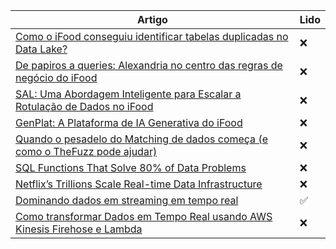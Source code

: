 | Artigo                                                                                                                                                                              | Lido                 |
|-------------------------------------------------------------------------------------------------------------------------------------------------------------------------------------|----------------------|
| [Como o iFood conseguiu identificar tabelas duplicadas no Data Lake?](https://medium.com/ifood-tech/como-o-ifood-conseguiu-identificar-tabelas-duplicadas-no-data-lake-a5151d43f338)| ❌                   |
| [De papiros a queries: Alexandria no centro das regras de negócio do iFood](https://medium.com/ifood-tech/de-papiros-a-queries-alexandria-no-centro-das-regras-de-neg%C3%B3cio-do-ifood-3e580b0b6e7f)|❌|
| [SAL: Uma Abordagem Inteligente para Escalar a Rotulação de Dados no iFood](https://medium.com/ifood-tech/sal-uma-abordagem-inteligente-para-escalar-a-rotula%C3%A7%C3%A3o-de-dados-no-ifood-8e52f1e4a9a1)|❌|
| [GenPlat: A Plataforma de IA Generativa do iFood](https://medium.com/ifood-tech/genplat-a-plataforma-de-ia-generativa-do-ifood-8d5715015b4a)|❌|
| [Quando o pesadelo do Matching de dados começa (e como o TheFuzz pode ajudar)](https://medium.com/data-hackers/quando-o-pesadelo-do-matching-de-dados-come%C3%A7a-e-como-o-thefuzz-pode-ajudar-30b9149c54bc)|❌|
| [SQL Functions That Solve 80% of Data Problems](https://medium.com/ai-analytics-diaries/sql-functions-that-solve-80-of-data-problems-10027697849e)|❌|
| [Netflix’s Trillions Scale Real-time Data Infrastructure](https://blog.dataengineerthings.org/netflixs-trillions-scale-real-time-data-infrastructure-f3abb75ca1a1)|❌|
| [Dominando dados em streaming em tempo real](https://building.nubank.com/pt-br/dominando-dados-em-streaming-em-tempo-real/?utm_source=www.datahackers.news&utm_medium=newsletter&utm_campaign=ela-ganhou-o-premio-de-melhor-analise-de-dados-do-brasil-em-2025&_bhlid=abfc7a48ccc904a4eeed4989ac1262b43633b41e)|✅|
| [Como transformar Dados em Tempo Real usando AWS Kinesis Firehose e Lambda](https://www.coffeeandtips.com/post/como-transformar-dados-em-tempo-real?utm_campaign=d5188e87-5d5b-4e87-a147-ea4f7b4cb702&utm_source=so&utm_medium=mail&cid=e96bf53a-0918-48d7-9301-52b7e4416322)|❌|









